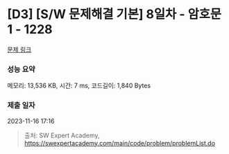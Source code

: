 # [D3] [S/W 문제해결 기본] 8일차 - 암호문1 - 1228 

[문제 링크](https://swexpertacademy.com/main/code/problem/problemDetail.do?contestProbId=AV14w-rKAHACFAYD) 

### 성능 요약

메모리: 13,536 KB, 시간: 7 ms, 코드길이: 1,840 Bytes

### 제출 일자

2023-11-16 17:16



> 출처: SW Expert Academy, https://swexpertacademy.com/main/code/problem/problemList.do